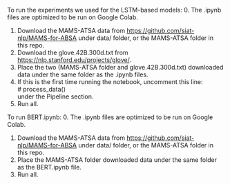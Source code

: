 To run the experiments we used for the LSTM-based models:
0. The .ipynb files are optimized to be run on Google Colab.
1. Download the MAMS-ATSA data from https://github.com/siat-nlp/MAMS-for-ABSA under data/ folder, or the MAMS-ATSA folder in this repo.
2. Download the glove.42B.300d.txt from https://nlp.stanford.edu/projects/glove/.
3. Place the two (MAMS-ATSA folder and glove.42B.300d.txt) downloaded data under the same folder as the .ipynb files.
4. If this is the first time running the notebook, uncomment this line: <br>
\# process_data() <br>
under the Pipeline section.
5. Run all.

To run BERT.ipynb:
0. The .ipynb files are optimized to be run on Google Colab.
1. Download the MAMS-ATSA data from https://github.com/siat-nlp/MAMS-for-ABSA under data/ folder, or the MAMS-ATSA folder in this repo.
2. Place the MAMS-ATSA folder downloaded data under the same folder as the BERT.ipynb file.
3. Run all.
